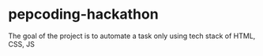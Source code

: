 # pepcoding-hackathon
The goal of the project is to automate a task only using tech stack of HTML, CSS, JS
